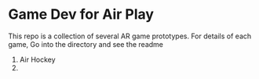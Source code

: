 # Game Dev for Air Play

This repo is a collection of several AR game prototypes. For details of each game, Go into the directory and see the readme

1. Air Hockey
2. 



